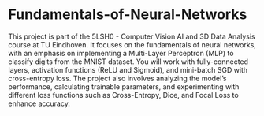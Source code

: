 # Fundamentals-of-Neural-Networks

This project is part of the 5LSH0 - Computer Vision AI and 3D Data Analysis course at TU Eindhoven. It focuses on the fundamentals of neural networks, with an emphasis on implementing a Multi-Layer Perceptron (MLP) to classify digits from the MNIST dataset. You will work with fully-connected layers, activation functions (ReLU and Sigmoid), and mini-batch SGD with cross-entropy loss. The project also involves analyzing the model’s performance, calculating trainable parameters, and experimenting with different loss functions such as Cross-Entropy, Dice, and Focal Loss to enhance accuracy.
